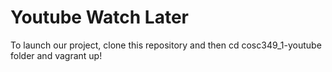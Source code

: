 # Youtube Watch Later


To launch our project, clone this repository and then cd cosc349_1-youtube folder and vagrant up!
